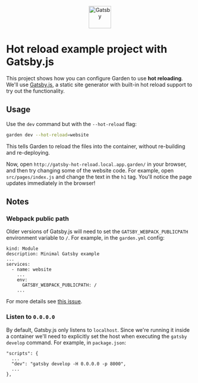 <p align="center">
  <a href="https://next.gatsbyjs.org">
    <img alt="Gatsby" src="https://www.gatsbyjs.org/monogram.svg" width="60" />
  </a>
</p>

# Hot reload example project with Gatsby.js

This project shows how you can configure Garden to use **hot reloading**. We'll use [Gatsby.js](https://www.gatsbyjs.org/), a static site generator with built-in hot reload support to try out the functionality.

## Usage

Use the `dev` command but with the `--hot-reload` flag:

```sh
garden dev --hot-reload=website
```

This tells Garden to reload the files into the container, without re-building and re-deploying.

Now, open `http://gatsby-hot-reload.local.app.garden/` in your browser, and then try changing some of the website code. For example, open `src/pages/index.js` and change the text in the `h1` tag. You'll notice the page updates immediately in the browser!

## Notes

### Webpack public path

Older versions of Gatsby.js will need to set the `GATSBY_WEBPACK_PUBLICPATH` environment variable to `/`. For example, in the `garden.yml` config:
```
kind: Module
description: Minimal Gatsby example
...
services:
  - name: website
    ...
    env:
      GATSBY_WEBPACK_PUBLICPATH: /
    ...
```
For more details see [this issue](https://github.com/gatsbyjs/gatsby/issues/8348).

### Listen to `0.0.0.0`

By default, Gatsby.js only listens to `localhost`. Since we're running it inside a container we'll need to explicitly set the host when executing the `gatsby develop` command. For example, in `package.json`:
```
"scripts": {
  ...
  "dev": "gatsby develop -H 0.0.0.0 -p 8000",
  ...
},
```
